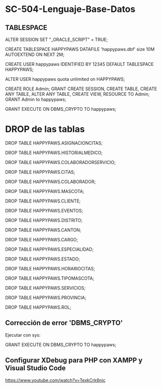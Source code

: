 # SC-504-Lenguaje-Base-Datos

## TABLESPACE

ALTER SESSION SET "_ORACLE_SCRIPT" = TRUE;

CREATE TABLESPACE HAPPYPAWS
   DATAFILE 'happypaws.dbf'
   size 10M
   AUTOEXTEND ON NEXT 2M;

CREATE USER happypaws IDENTIFIED BY 12345
    DEFAULT TABLESPACE HAPPYPAWS;

ALTER USER happypaws quota unlimited on HAPPYPAWS;

CREATE ROLE Admin;
GRANT CREATE SESSION, CREATE TABLE, CREATE ANY TABLE, ALTER ANY TABLE, CREATE VIEW, RESOURCE TO Admin;
GRANT Admin to happypaws;

GRANT EXECUTE ON DBMS_CRYPTO TO happypaws;

# DROP de las tablas

DROP TABLE HAPPYPAWS.ASIGNACIONCITAS;

DROP TABLE HAPPYPAWS.HISTORIALMEDICO;

DROP TABLE HAPPYPAWS.COLABORADORSERVICIO;

DROP TABLE HAPPYPAWS.CITAS;

DROP TABLE HAPPYPAWS.COLABORADOR;

DROP TABLE HAPPYPAWS.MASCOTA;

DROP TABLE HAPPYPAWS.CLIENTE;

DROP TABLE HAPPYPAWS.EVENTOS;

DROP TABLE HAPPYPAWS.DISTRITO;

DROP TABLE HAPPYPAWS.CANTON;

DROP TABLE HAPPYPAWS.CARGO;

DROP TABLE HAPPYPAWS.ESPECIALIDAD;

DROP TABLE HAPPYPAWS.ESTADO;

DROP TABLE HAPPYPAWS.HORARIOCITAS;

DROP TABLE HAPPYPAWS.TIPOMASCOTA;

DROP TABLE HAPPYPAWS.SERVICIOS;

DROP TABLE HAPPYPAWS.PROVINCIA;

DROP TABLE HAPPYPAWS.ROL;

## Corrección de error 'DBMS_CRYPTO'

Ejecutar con sys:

GRANT EXECUTE ON DBMS_CRYPTO TO happypaws;

## Configurar XDebug para PHP con XAMPP y Visual Studio Code
https://www.youtube.com/watch?v=TexkCrk6njc
